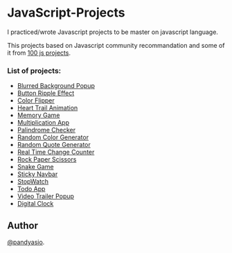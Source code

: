 # JavaScript-Projects

I practiced/wrote Javascript projects to be master on javascript language. 

This projects based on Javascript community recommandation and some of it from [100 js projects](https://www.100jsprojects.com/).


### List of projects:
 - [Blurred Background Popup](https://github.com/pandyasio/JavaScript-Projects/tree/main/Blurred-Background-Popup)
 - [Button Ripple Effect](https://github.com/pandyasio/JavaScript-Projects/tree/main/Button-Ripple-Effect)
 - [Color Flipper](https://github.com/pandyasio/JavaScript-Projects/tree/main/Color-Flipper)
 - [Heart Trail Animation](https://github.com/pandyasio/JavaScript-Projects/tree/main/Heart-Trail-animation)
 - [Memory Game](https://github.com/pandyasio/JavaScript-Projects/tree/main/Memory-Game)
 - [Multiplication App](https://github.com/pandyasio/JavaScript-Projects/tree/main/Multiplication-app)
 - [Palindrome Checker](https://github.com/pandyasio/JavaScript-Projects/tree/main/Palindrome-Checker)
 - [Random Color Generator](https://github.com/pandyasio/JavaScript-Projects/tree/main/Random-Color-Generator)
 - [Random Quote Generator](https://github.com/pandyasio/JavaScript-Projects/tree/main/Random-Quote-Generator)
 - [Real Time Change Counter](https://github.com/pandyasio/JavaScript-Projects/tree/main/Real-Time-Character-Counter)
 - [Rock Paper Scissors](https://github.com/pandyasio/JavaScript-Projects/tree/main/Rock-Paper-Scissors)
 - [Snake Game](https://github.com/pandyasio/JavaScript-Projects/tree/main/Snake-Game)
 - [Sticky Navbar](https://github.com/pandyasio/JavaScript-Projects/tree/main/Sticky-Navbar)
 - [StopWatch](https://github.com/pandyasio/JavaScript-Projects/tree/main/StopWatch)
 - [Todo App](https://github.com/pandyasio/JavaScript-Projects/tree/main/Todo-App)
 - [Video Trailer Popup](https://github.com/pandyasio/JavaScript-Projects/tree/main/Video-Trailer-Popup)
 - [Digital Clock](https://github.com/pandyasio/JavaScript-Projects/tree/main/digital-clock)


## Author

[@pandyasio](https://github.com/pandyasio).
